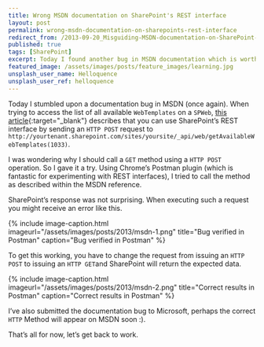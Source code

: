 ```yaml
---
title: Wrong MSDN documentation on SharePoint's REST interface
layout: post
permalink: wrong-msdn-documentation-on-sharepoints-rest-interface
redirect_from: /2013-09-20_Misguiding-MSDN-documentation-on-SharePoint-s-REST-interface-8d72d99cbd97
published: true
tags: [SharePoint]
excerpt: Today I found another bug in MSDN documentation which is worth sharing for SharePoint developers
featured_image: /assets/images/posts/feature_images/learning.jpg
unsplash_user_name: Helloquence
unsplash_user_ref: helloquence
---
```


Today I stumbled upon a documentation bug in MSDN (once again). When trying to access the list of all available `WebTemplates` on a `SPWeb`, [this article](http://msdn.microsoft.com/en-us/library/sharepoint/jj246878.aspx){:target="_blank"} describes that you can use SharePoint’s REST interface by sending an `HTTP POST` request to `http://yourtenant.sharepoint.com/sites/yoursite/_api/web/getAvailableWebTemplates(1033)`.

I was wondering why I should call a `GET` method using a `HTTP POST` operation. So I gave it a try. Using Chrome’s Postman plugin (which is fantastic for experimenting with REST interfaces), I tried to call the method as described within the MSDN reference.

SharePoint’s response was not surprising. When executing such a request you might receive an error like this.

{% include image-caption.html imageurl="/assets/images/posts/2013/msdn-1.png"
title="Bug verified in Postman" caption="Bug verified in Postman" %}

To get this working, you have to change the request from issuing an `HTTP POST` to issuing an `HTTP GET`and SharePoint will return the expected data.

{% include image-caption.html imageurl="/assets/images/posts/2013/msdn-2.png"
title="Correct results in Postman" caption="Correct results in Postman" %}

I’ve also submitted the documentation bug to Microsoft, perhaps the correct `HTTP` Method will appear on MSDN soon :).

That’s all for now, let’s get back to work.


